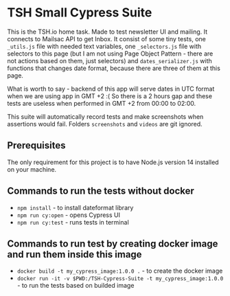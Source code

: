 # TSH Small Cypress Suite

This is the TSH.io home task. Made to test newsletter UI and mailing. It connects to Mailsac API to get Inbox.
It consist of some tiny tests, one `_utils.js` file with needed text variables, one `_selectors.js` file with
selectors to this page (but I am not using Page Object Pattern - there are not actions based on them, just selectors)
and `dates_serializer.js` with functions that changes date format, because there are three of them at this page.

What is worth to say - backend of this app will serve dates in UTC format when we are using app in GMT +2 :(
So there is a 2 hours gap and these tests are useless when performed in GMT +2 from 00:00 to 02:00. 

This suite will automatically record tests and make screenshots when assertions would fail. Folders `screenshots` and
`videos` are git ignored.

## Prerequisites

The only requirement for this project is to have Node.js version 14 installed on your machine.

## Commands to run the tests without docker
- `npm install` - to install dateformat library
- `npm run cy:open` - opens Cypress UI
- `npm run cy:test` - runs tests in terminal


## Commands to run test by creating docker image and run them inside this image
- `docker build -t my_cypress_image:1.0.0 .` - to create the docker image
- `docker run -it -v $PWD:/TSH-Cypress-Suite -t my_cypress_image:1.0.0` - to run the tests based on builded image